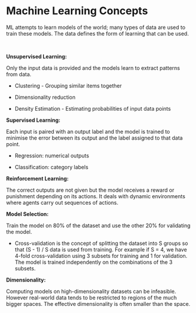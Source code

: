 # Machine Learning Concepts
ML attempts to learn models of the world; many types of data are used to train these models. The data defines the form of learning that can be used.

<br/>

**Unsupervised Learning:**

Only the input data is provided and the models learn to extract patterns from data.

- Clustering - Grouping similar items together

- Dimensionality reduction

- Density Estimation - Estimating probabilities of input data points

**Supervised Learning:**

Each input is paired with an output label and the model is trained to minimise the error between its output and the label assigned to that data point.

- Regression: numerical outputs

- Classification: category labels

**Reinforcement Learning:**

The correct outputs are not given but the model receives a reward or punishment depending on its actions. It deals with dynamic environments where agents carry out sequences of actions.

**Model Selection:**

Train the model on 80% of the dataset and use the other 20% for validating the model. 

- Cross-validation is the concept of splitting the dataset into S groups so that (S - 1) / S data is used from training. For example if S = 4, we have 4-fold cross-validation using 3 subsets for training and 1 for validation. The model is trained independently on the combinations of the 3 subsets. 

**Dimensionality:**

Computing models on high-dimensionality datasets can be infeasible. However real-world data tends to be restricted to regions of the much bigger spaces. The effective dimensionality is often smaller than the space. 

